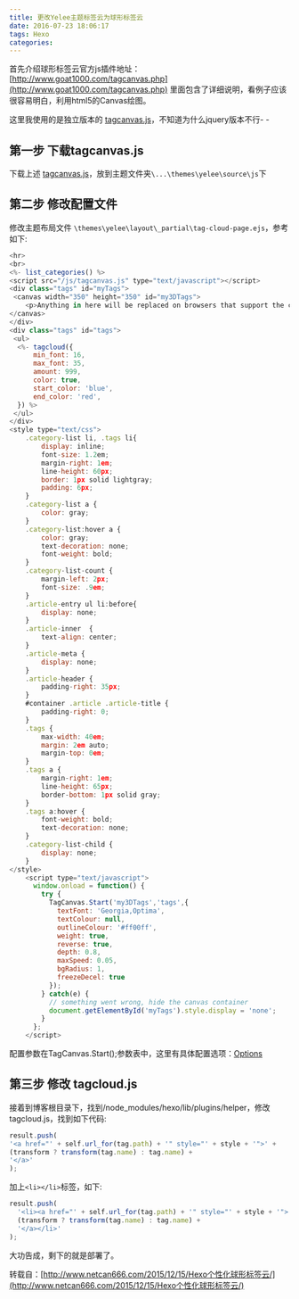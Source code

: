 ```yaml
---
title: 更改Yelee主题标签云为球形标签云
date: 2016-07-23 18:06:17
tags: Hexo
categories:
---
```


首先介绍球形标签云官方js插件地址：[http://www.goat1000.com/tagcanvas.php](http://www.goat1000.com/tagcanvas.php)
里面包含了详细说明，看例子应该很容易明白，利用html5的Canvas绘图。

这里我使用的是独立版本的 [tagcanvas.js](http://www.goat1000.com/tagcanvas.js?2.8)，不知道为什么jquery版本不行- -

<!-- more -->

## 第一步 下载tagcanvas.js

下载上述 [tagcanvas.js](http://www.goat1000.com/tagcanvas.js?2.8)，放到主题文件夹`\...\themes\yelee\source\js`下



## 第二步 修改配置文件
修改主题布局文件 `\themes\yelee\layout\_partial\tag-cloud-page.ejs`，参考如下:

```javascript
<hr>
<br>
<%- list_categories() %>
<script src="/js/tagcanvas.js" type="text/javascript"></script>
<div class="tags" id="myTags">
 <canvas width="350" height="350" id="my3DTags">
    <p>Anything in here will be replaced on browsers that support the canvas element</p>
</canvas>
</div>
<div class="tags" id="tags">
 <ul>
  <%- tagcloud({
      min_font: 16,
      max_font: 35,
      amount: 999,
      color: true,
      start_color: 'blue',
      end_color: 'red',
  }) %>
 </ul>
</div>
<style type="text/css">
    .category-list li, .tags li{
        display: inline;
        font-size: 1.2em;
        margin-right: 1em;
        line-height: 60px;
        border: 1px solid lightgray;
        padding: 6px;
    }
    .category-list a {
        color: gray;
    }
    .category-list:hover a {
        color: gray;
        text-decoration: none;
        font-weight: bold;
    }
    .category-list-count {
        margin-left: 2px;
        font-size: .9em;
    }
    .article-entry ul li:before{
        display: none;
    }
    .article-inner  {
        text-align: center;
    }
    .article-meta {
        display: none;
    }
    .article-header {
        padding-right: 35px;
    }
    #container .article .article-title {
        padding-right: 0;
    }
    .tags {
        max-width: 40em;
        margin: 2em auto;
        margin-top: 0em;
    }
    .tags a {
        margin-right: 1em;
        line-height: 65px;
        border-bottom: 1px solid gray;
    }
    .tags a:hover {
        font-weight: bold;
        text-decoration: none;
    }
    .category-list-child {
        display: none;
    }
</style>
    <script type="text/javascript">
      window.onload = function() {
        try {
          TagCanvas.Start('my3DTags','tags',{
            textFont: 'Georgia,Optima',
            textColour: null,
            outlineColour: '#ff00ff',
            weight: true,
            reverse: true,
            depth: 0.8,
            maxSpeed: 0.05,
            bgRadius: 1,
            freezeDecel: true
          });
        } catch(e) {
          // something went wrong, hide the canvas container
          document.getElementById('myTags').style.display = 'none';
        }
      };
    </script>
```

配置参数在TagCanvas.Start();参数表中，这里有具体配置选项：[Options](http://www.goat1000.com/tagcanvas-options.php)

## 第三步 修改 tagcloud.js
接着到博客根目录下，找到/node_modules/hexo/lib/plugins/helper，修改tagcloud.js，找到如下代码:
```javascript
result.push(
'<a href="' + self.url_for(tag.path) + '" style="' + style + '">' +
(transform ? transform(tag.name) : tag.name) +
'</a>'
);
```

加上`<li></li>`标签，如下:

```javascript
result.push(
  '<li><a href="' + self.url_for(tag.path) + '" style="' + style + '">' +
  (transform ? transform(tag.name) : tag.name) +
  '</a></li>'
);
```

大功告成，剩下的就是部署了。


转载自：[http://www.netcan666.com/2015/12/15/Hexo个性化球形标签云/](http://www.netcan666.com/2015/12/15/Hexo个性化球形标签云/)